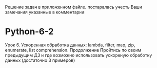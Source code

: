 Решение задач в приложенном файле. постаралась учесть Ваши замечания указанные в комментарии
# Python-6-2
Урок 6. Ускоренная обработка данных: lambda, filter, map, zip, enumerate, list comprehension. Продолжение
Пройтись по своим предыдущим ДЗ и где возможно использовать ускореную обработку данных
(достаточно 3 примеров)
